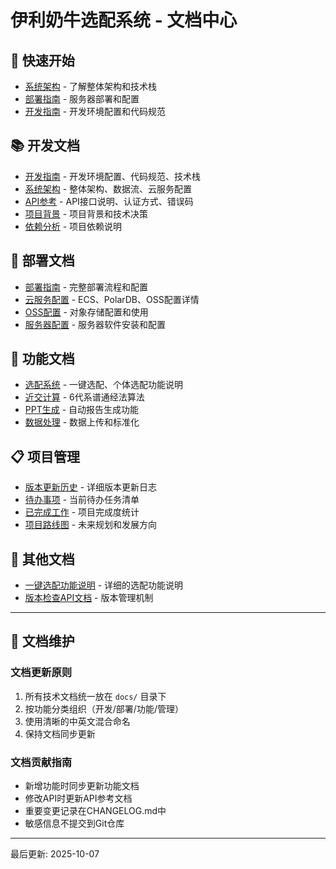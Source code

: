 # 伊利奶牛选配系统 - 文档中心

## 🚀 快速开始
- [系统架构](开发文档/ARCHITECTURE.md) - 了解整体架构和技术栈
- [部署指南](部署文档/DEPLOYMENT_GUIDE.md) - 服务器部署和配置
- [开发指南](../DEVELOPMENT_GUIDE.md) - 开发环境配置和代码规范

## 📚 开发文档
- [开发指南](../DEVELOPMENT_GUIDE.md) - 开发环境配置、代码规范、技术栈
- [系统架构](开发文档/ARCHITECTURE.md) - 整体架构、数据流、云服务配置
- [API参考](开发文档/API_REFERENCE.md) - API接口说明、认证方式、错误码
- [项目背景](../PROJECT_CONTEXT.md) - 项目背景和技术决策
- [依赖分析](../DEPENDENCIES_ANALYSIS.md) - 项目依赖说明

## 🚀 部署文档
- [部署指南](部署文档/DEPLOYMENT_GUIDE.md) - 完整部署流程和配置
- [云服务配置](部署文档/CLOUD_SERVICES.md) - ECS、PolarDB、OSS配置详情
- [OSS配置](../OSS上传指南.md) - 对象存储配置和使用
- [服务器配置](../server_setup_guide.md) - 服务器软件安装和配置

## 🎯 功能文档
- [选配系统](功能文档/选配系统.md) - 一键选配、个体选配功能说明
- [近交计算](功能文档/近交计算.md) - 6代系谱通经法算法
- [PPT生成](功能文档/PPT生成.md) - 自动报告生成功能
- [数据处理](../数据字段对照表.xlsx) - 数据上传和标准化

## 📋 项目管理
- [版本更新历史](../CHANGELOG.md) - 详细版本更新日志
- [待办事项](项目管理/TODO_LIST.md) - 当前待办任务清单
- [已完成工作](项目管理/COMPLETED_TASKS.md) - 项目完成度统计
- [项目路线图](项目管理/ROADMAP.md) - 未来规划和发展方向

## 📖 其他文档
- [一键选配功能说明](一键选配功能说明.md) - 详细的选配功能说明
- [版本检查API文档](版本检查API文档.md) - 版本管理机制

---

## 📝 文档维护

### 文档更新原则
1. 所有技术文档统一放在 `docs/` 目录下
2. 按功能分类组织（开发/部署/功能/管理）
3. 使用清晰的中英文混合命名
4. 保持文档同步更新

### 文档贡献指南
- 新增功能时同步更新功能文档
- 修改API时更新API参考文档
- 重要变更记录在CHANGELOG.md中
- 敏感信息不提交到Git仓库

---

最后更新: 2025-10-07
